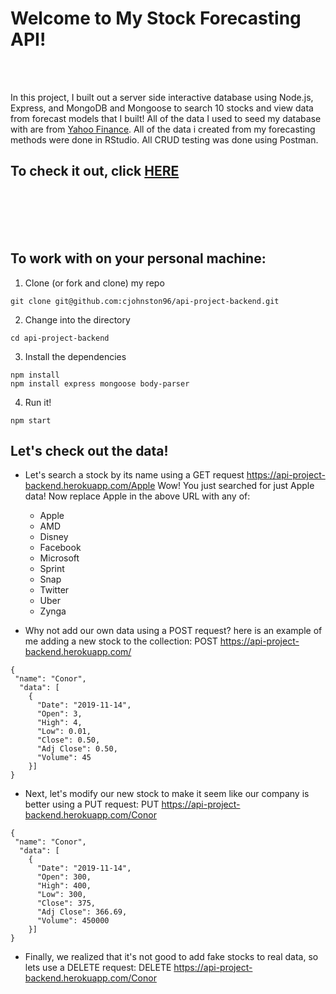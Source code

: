 # Welcome to My Stock Forecasting API!
<br />
<br />

In this project, I built out a server side interactive database using Node.js, Express, and MongoDB and Mongoose to search 10 stocks and view data from forecast models that I built! All of the data I used to seed my database with are from [Yahoo Finance](www.finance.yahoo.com/). All of the data i created from my forecasting methods were done in RStudio. All CRUD testing was done using Postman.

## To check it out, click [HERE](https://api-project-backend.herokuapp.com/) 
<br />
<br />
<br />
<br />

## To work with on your personal machine:

1. Clone (or fork and clone) my repo
```
git clone git@github.com:cjohnston96/api-project-backend.git
```
2. Change into the directory
```
cd api-project-backend
```
3. Install the dependencies
```
npm install
npm install express mongoose body-parser
```
4. Run it!
```
npm start
```

## Let's check out the data!

- Let's search a stock by its name using a GET request
    https://api-project-backend.herokuapp.com/Apple
    Wow! You just searched for just Apple data! Now replace Apple in the above URL with any of:
    - Apple
    - AMD
    - Disney
    - Facebook
    - Microsoft
    - Sprint
    - Snap
    - Twitter
    - Uber
    - Zynga

- Why not add our own data using a POST request?
    here is an example of me adding a new stock to the collection:
    POST https://api-project-backend.herokuapp.com/
```
{
 "name": "Conor",
  "data": [
    {
      "Date": "2019-11-14",
      "Open": 3,
      "High": 4,
      "Low": 0.01,
      "Close": 0.50,
      "Adj Close": 0.50,
      "Volume": 45
    }]
}
```

- Next, let's modify our new stock to make it seem like our company is better using a PUT request:
    PUT https://api-project-backend.herokuapp.com/Conor
```
{
 "name": "Conor",
  "data": [
    {
      "Date": "2019-11-14",
      "Open": 300,
      "High": 400,
      "Low": 300,
      "Close": 375,
      "Adj Close": 366.69,
      "Volume": 450000
    }]
}
```

- Finally, we realized that it's not good to add fake stocks to real data, so lets use a DELETE request:
    DELETE https://api-project-backend.herokuapp.com/Conor